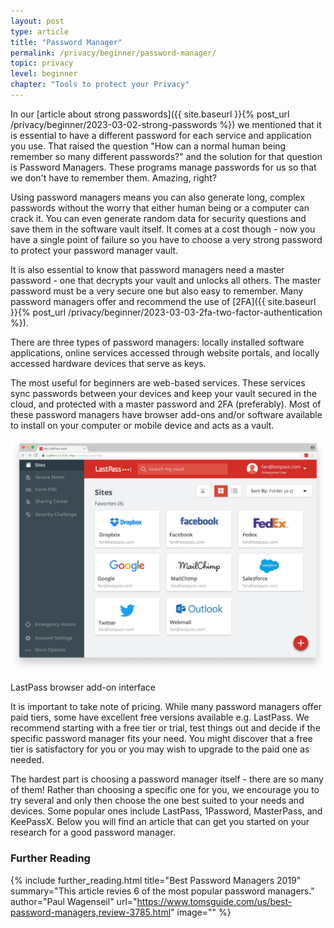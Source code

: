 ```yaml
---
layout: post
type: article
title: "Password Manager"
permalink: /privacy/beginner/password-manager/
topic: privacy
level: beginner
chapter: "Tools to protect your Privacy"
---
```


In our [article about strong passwords]({{ site.baseurl }}{% post_url /privacy/beginner/2023-03-02-strong-passwords %}) we mentioned that it is essential to have a different password for each service and application you use. That raised the question "How can a normal human being remember so many different passwords?" and the solution for that question is Password Managers. These programs manage passwords for us so that we don't have to remember them. Amazing, right?

Using password managers means you can also generate long, complex passwords without the worry that either human being or a computer can crack it. You can even generate random data for security questions and save them in the software vault itself. It comes at a cost though - now you have a single point of failure so you have to choose a very strong password to protect your password manager vault.

It is also essential to know that password managers need a master password - one that decrypts your vault and unlocks all others. The master password must be a very secure one but also easy to remember. Many password managers offer and recommend the use of [2FA]({{ site.baseurl }}{% post_url /privacy/beginner/2023-03-03-2fa-two-factor-authentication %}).

There are three types of password managers: locally installed software applications, online services accessed through website portals, and locally accessed hardware devices that serve as keys.

The most useful for beginners are web-based services. These services sync passwords between your devices and keep your vault secured in the cloud, and protected with a master password and 2FA (preferably). Most of these password managers have browser add-ons and/or software available to install on your computer or mobile device and acts as a vault.

<img src="/assets/post_files/privacy/beginner/password-manager/lastpass.png" alt="LastPass" style="width: 600px;">
<p class="text-center font-italic">LastPass browser add-on interface</p>

It is important to take note of pricing. While many password managers offer paid tiers, some have excellent free versions available e.g. LastPass. We recommend starting with a free tier or trial, test things out and decide if the specific password manager fits your need. You might discover that a free tier is satisfactory for you or you may wish to upgrade to the paid one as needed.

The hardest part is choosing a password manager itself - there are so many of them! Rather than choosing a specific one for you, we encourage you to try several and only then choose the one best suited to your needs and devices. Some popular ones include LastPass, 1Password, MasterPass, and KeePassX. Below you will find an article that can get you started on your research for a good password manager.


### Further Reading

{%
  include further_reading.html
  title="Best Password Managers 2019"
  summary="This article revies 6 of the most popular password managers."
  author="Paul Wagenseil"
  url="https://www.tomsguide.com/us/best-password-managers,review-3785.html"
  image=""
%}
